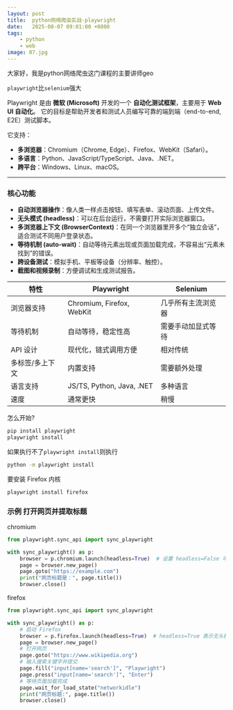```yaml
---
layout: post
title:  python网络爬虫实战-playwright
date:   2025-08-07 09:01:00 +0800
tags: 
    - python
    - web
image: 07.jpg
---
```


大家好，我是python网络爬虫这门课程的主要讲师geo

`playwright`比`selenium`强大

Playwright 是由 **微软 (Microsoft)** 开发的一个 **自动化测试框架**，主要用于 **Web UI 自动化**。
它的目标是帮助开发者和测试人员编写可靠的端到端（end-to-end, E2E）测试脚本。

它支持：

* **多浏览器**：Chromium（Chrome, Edge）、Firefox、WebKit（Safari）。
* **多语言**：Python、JavaScript/TypeScript、Java、.NET。
* **跨平台**：Windows、Linux、macOS。

---

### 核心功能

* **自动浏览器操作**：像人类一样点击按钮、填写表单、滚动页面、上传文件。
* **无头模式 (headless)**：可以在后台运行，不需要打开实际浏览器窗口。
* **多浏览器上下文 (BrowserContext)**：在同一个浏览器里开多个“独立会话”，适合测试不同用户登录状态。
* **等待机制 (auto-wait)**：自动等待元素出现或页面加载完成，不容易出“元素未找到”的错误。
* **跨设备测试**：模拟手机、平板等设备（分辨率、触控）。
* **截图和视频录制**：方便调试和生成测试报告。

| 特性       | Playwright                | Selenium  |
| -------- | ------------------------- | --------- |
| 浏览器支持    | Chromium, Firefox, WebKit | 几乎所有主流浏览器 |
| 等待机制     | 自动等待，稳定性高                 | 需要手动加显式等待 |
| API 设计   | 现代化，链式调用方便                | 相对传统      |
| 多标签/多上下文 | 内置支持                      | 需要额外处理    |
| 语言支持     | JS/TS, Python, Java, .NET | 多种语言      |
| 速度       | 通常更快                      | 稍慢        |

怎么开始?

```bash
pip install playwright
playwright install
```

如果执行不了`playwright install`则执行

```bash
python -m playwright install
```

要安装 Firefox 内核

```bash
playwright install firefox
```

### 示例 打开网页并提取标题

chromium 

```py
from playwright.sync_api import sync_playwright

with sync_playwright() as p:
    browser = p.chromium.launch(headless=True)  # 设置 headless=False 可看到界面
    page = browser.new_page()
    page.goto("https://example.com")
    print("网页标题是：", page.title())
    browser.close()
```

firefox

```py
from playwright.sync_api import sync_playwright

with sync_playwright() as p:
    # 启动 Firefox
    browser = p.firefox.launch(headless=True)  # headless=True 表示无头模式
    page = browser.new_page()
    # 打开网页
    page.goto("https://www.wikipedia.org")
    # 输入搜索关键字并提交
    page.fill("input[name='search']", "Playwright")
    page.press("input[name='search']", "Enter")
    # 等待页面加载完成
    page.wait_for_load_state("networkidle")
    print("网页标题:", page.title())
    browser.close()
```

<!-- ### 示例 抓取动态加载的内容（知乎热门话题）

```py
from playwright.sync_api import sync_playwright

with sync_playwright() as p:
    browser = p.chromium.launch(headless=True)
    page = browser.new_page()
    page.goto("https://www.zhihu.com/hot", timeout=60000)
    page.wait_for_timeout(3000)  # 等待页面渲染

    titles = page.query_selector_all('section h2')
    for idx, title in enumerate(titles, 1):
        print(f"{idx}. {title.text_content()}")

    browser.close()
```

### 示例 抓取京东商品名称与价格（需翻页）

```py
from playwright.sync_api import sync_playwright

with sync_playwright() as p:
    browser = p.chromium.launch(headless=True)
    page = browser.new_page()
    page.goto('https://search.jd.com/Search?keyword=耳机', timeout=60000)
    page.wait_for_selector('.gl-item')

    items = page.query_selector_all('.gl-item')
    for item in items[:10]:
        name = item.query_selector('.p-name em').text_content().strip()
        price = item.query_selector('.p-price i').text_content().strip()
        print(f"{name} - ¥{price}")

    browser.close()
``` -->